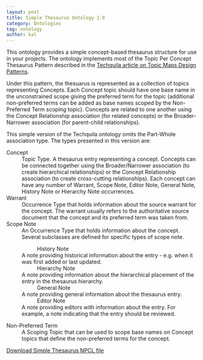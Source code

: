 ```yaml
---
layout: post
title: Simple Thesaurus Ontology 1.0
category: Ontologies
tag: ontology
author: kal
---
```

This ontology provides a simple concept-based thesaurus structure for use in your projects. The ontology implements most of the Topic Per Concept Thesaurus Pattern described in the <a href="http://www.techquila.com/tmsinia_5.html">Techquila article on Topic Maps Design Patterns</a>.

Under this pattern, the thesuarus is represented as a collection of topics representing Concepts. Each Concept topic should have one base name in the unconstrained scope giving the preferred term for the topic (additional non-preferred terms can be added as base names scoped by the Non-Preferred Term scoping topic). Concepts are related to one another using the Concept Relationship association (for related concepts) or the Broader-Narrower association (for parent-child relationships).

This simple version of the Techquila ontology omits the Part-Whole association type. The types presented in this version are:

<dl>

<dt>Concept</dt>

<dd>Topic Type. A thesaurus entry representing a concept. Concepts can be connected together using the Broader/Narrower association (to create hierarchical relationships) or the Concept Relationship association (to create cross-cutting relationships). Each concept can have any number of Warrant, Scope Note, Editor Note, General Note, History Note or Hierarchy Note occurrences.</dd>

<dt>Warrant</dt>

<dd>Occurrence Type that holds information about the source warrant for the concept. The warrant usually refers to the authoritative source document that the concept and its preferred term was taken from.</dd>

<dt>Scope Note</dt>

<dd>An Occurrence Type that holds information about the concept. Several subclasses are defined for specific types of scope note.

<dl>

<dd>History Note</dd>

<dt>A note providing historical information about the entry - e.g. when it was first added or last updated.</dt>

<dd>Hierarchy Note</dd>

<dt>A note providing information about the hierarchical placement of the entry in the thesaurus hierarchy.</dt>

<dd>General Note</dd>

<dt>A note providing general information about the thesaurus entry.</dt>

<dd>Editor Note</dd>

<dt>A note providing editors with information about the entry. For example, a note indicating that the entry should be reviewed.</dt>

</dl>

</dd>

<dt>Non-Preferred Term</dt>

<dd>A Scoping Topic that can be used to scope base names on Concept topics that define the non-preferred terms for the concept.</dd>

</dl>

<a href="http://www.networkedplanet.com/download/npcl/TechquilaThesaurus.npcl">Download Simple Thesaurus NPCL file</a>

